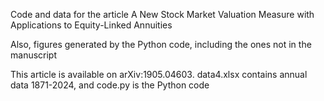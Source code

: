 Code and data for the article A New Stock Market Valuation Measure with Applications to Equity-Linked Annuities

Also, figures generated by the Python code, including the ones not in the manuscript

This article is available on arXiv:1905.04603. data4.xlsx contains annual data 1871-2024, and code.py is the Python code

